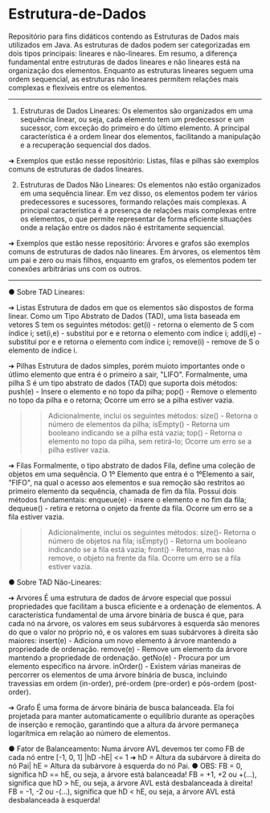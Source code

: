 # Estrutura-de-Dados
Repositório para fins didáticos contendo as Estruturas de Dados mais utilizados em Java. 
As estruturas de dados podem ser categorizadas em dois tipos principais: lineares e não-lineares. Em resumo, a diferença fundamental entre estruturas de dados lineares e não lineares está na organização dos elementos. Enquanto as estruturas lineares seguem uma ordem sequencial, as estruturas não lineares permitem relações mais complexas e flexíveis entre os elementos.

-------------------------------------------------------------------------------------------------
1. Estruturas de Dados Lineares: Os elementos são organizados em uma sequência linear, ou seja, cada elemento tem um predecessor e um sucessor, com exceção do primeiro e do último elemento. A principal característica é a ordem linear dos elementos, facilitando a manipulação e a recuperação sequencial dos dados.

➜ Exemplos que estão nesse repositório: Listas, filas e pilhas são exemplos comuns de estruturas de dados lineares.


2. Estruturas de Dados Não Lineares: Os elementos não estão organizados em uma sequência linear. Em vez disso, os elementos podem ter vários predecessores e sucessores, formando relações mais complexas. A principal característica é a presença de relações mais complexas entre os elementos, o que permite representar de forma eficiente situações onde a relação entre os dados não é estritamente sequencial.

➜ Exemplos que estão nesse repositório: Árvores e grafos são exemplos comuns de estruturas de dados não lineares. Em árvores, os elementos têm um pai e zero ou mais filhos, enquanto em grafos, os elementos podem ter conexões arbitrárias uns com os outros.

-------------------------------------------------------------------------------------------------

● Sobre TAD Lineares:

➔ Listas
Estrutura de dados em que os elementos são dispostos de forma linear.
Como um Tipo Abstrato de Dados (TAD), uma lista baseada em vetores S tem os seguintes métodos:
get(i) - retorna o elemento de S com índice i;
set(i,e) - substitui por e e retorna o elemento com índice i;
add(i,e) - substitui por e e retorna o elemento com índice i;
remove(i) - remove de S o elemento de índice i.


➔ Pilhas
Estrutura de dados simples, porém muioto importantes onde o útlimo elemento que entra é o primeiro a sair, "LIFO". Formalmente, uma pilha S é um tipo abstrato de dados (TAD) que suporta dois métodos:
push(e) - Insere o elemento e no topo da pilha;
pop() - Remove o elemento no topo da pilha e o retorna; Ocorre um erro se a pilha estiver vazia.

>> Adicionalmente, inclui os seguintes métodos:
size() - Retorna o número de elementos da pilha;
isEmpty() - Retorna um booleano indicando se a pilha está vazia;
top() - Retorna o elemento no topo da pilha, sem retirá-lo; Ocorre um erro se a pilha estiver vazia.


➔ Filas
Formalmente, o tipo abstrato de dados Fila, define uma coleção de objetos em uma sequência. O 1º Elemento que entra é o 1ºElemento a sair, "FIFO", na qual o acesso aos elementos e sua remoção são restritos ao primeiro elemento da sequência, chamada de fim da fila. Possui dois métodos fundamentais:
enqueue(e) - insere o elemento e no fim da fila;
dequeue() - retira e retorna o onjeto da frente da fila. Ocorre um erro se a fila estiver vazia.

>> Adicionalmente, inclui os seguintes métodos:
size()-  Retorna o número de objetos na fila;
isEmpty() - Retorna um booleano indicando se a fila está vazia;
front() - Retorna, mas não remove, o objeto na frente da fila. Ocorre um erro se a fila estiver vazia.




● Sobre TAD Não-Lineares:

➔ Arvores
É uma estrutura de dados de árvore especial que possui propriedades que facilitam a busca eficiente e a ordenação de elementos. A característica fundamental de uma árvore binária de busca é que, para cada nó na árvore, os valores em seus subárvores à esquerda são menores do que o valor no próprio nó, e os valores em suas subárvores à direita são maiores:
insert(e) - Adiciona um novo elemento à árvore mantendo a propriedade de ordenação.
remove(e) - Remove um elemento da árvore mantendo a propriedade de ordenação.
getNo(e) - Procura por um elemento específico na árvore.
inOrder() - Existem várias maneiras de percorrer os elementos de uma árvore binária de busca, incluindo travessias em ordem (in-order), pré-ordem (pre-order) e pós-ordem (post-order).


➔ Grafo
É uma forma de árvore binária de busca balanceada. Ela foi projetada para manter automaticamente o equilíbrio durante as operações de inserção e remoção, garantindo que a altura da árvore permaneça logarítmica em relação ao número de elementos. 

● Fator de Balanceamento: Numa árvore AVL devemos ter como FB de cada nó entre [-1, 0, 1]
|hD -hE| <= 1  ➜  hD = Altura da subárvore à direita do nó Pai| hE = Altura da subárvore à esquerda do nó Pai.
● OBS: 
FB = 0, significa hD == hE, ou seja, a árvore está balanceada!
FB = +1, +2 ou +(...), significa que hD > hE, ou seja, a árvore AVL está desbalanceada à direita!
FB = -1, -2 ou -(...), significa que hD < hE, ou seja, a árvore AVL está desbalanceada à esquerda!

